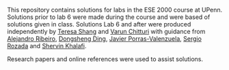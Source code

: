 This repository contains solutions for labs in the ESE 2000 course at UPenn.
Solutions prior to lab 6 were made during the course and were based of solutions given in class.
Solutions Lab 6 and after were produced independently by [Teresa Shang](tshang@seas.upenn.edu) and [Varun Chitturi](varchi@seas.upenn.edu) with guidance from [Alejandro Ribeiro](aribeiro@seas.upenn.edu), [Dongsheng Ding](dongshed@seas.upenn.edu),
[Javier Porras-Valenzuela](jporras@seas.upenn.edu), [Sergio Rozada](s.rozada.2019@alumnos.urjc.es) and [Shervin Khalafi](shervink@seas.upenn.edu).

Research papers and online references were used to assist solutions.
